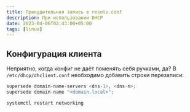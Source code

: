 ```yaml
---
title: Принудительная запись в resolv.conf
description: При использовании DHCP
date: 2023-04-06T02:43:00+05:00
tags: [linux]
---
```

## Конфигурация клиента
Неприятно, когда конфиг не даёт поменять себя ручками, да?
В `/etc/dhcp/dhclient.conf` необходимо добавить строки перезаписи:

```python
supersede domain-name-servers <dns-1>, <dns-n>;
supersede domain-name "<domain.local>";
```

```shell
systemctl restart networking
```
